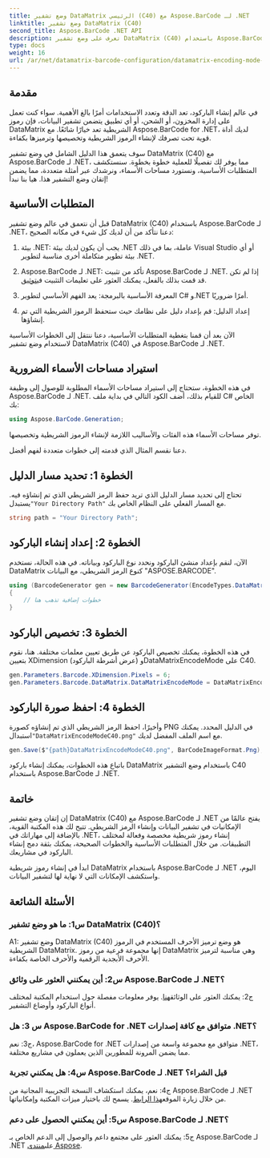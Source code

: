 ```yaml
---
title: وضع تشفير DataMatrix الرئيسي (C40) مع Aspose.BarCode لـ .NET
linktitle: وضع تشفير DataMatrix (C40)
second_title: Aspose.BarCode .NET API
description: تعرف على وضع تشفير DataMatrix (C40) باستخدام Aspose.BarCode لـ .NET. إنشاء رموز شريطية مخصصة بكفاءة. اكتشف الدليل التفصيلي.
type: docs
weight: 16
url: /ar/net/datamatrix-barcode-configuration/datamatrix-encoding-mode-c40/
---
```

## مقدمة

في عالم إنشاء الباركود، تعد الدقة وتعدد الاستخدامات أمرًا بالغ الأهمية. سواء كنت تعمل على إدارة المخزون، أو الشحن، أو أي تطبيق يتضمن تشفير البيانات، فإن رموز DataMatrix الشريطية تعد خيارًا شائعًا. مع Aspose.BarCode for .NET، لديك أداة قوية تحت تصرفك لإنشاء الرموز الشريطية وتخصيصها وترميزها بكفاءة.

سوف يتعمق هذا الدليل الشامل في وضع تشفير DataMatrix (C40) مع Aspose.BarCode لـ .NET، مما يوفر لك تفصيلًا للعملية خطوة بخطوة. سنستكشف المتطلبات الأساسية، ونستورد مساحات الأسماء، ونرشدك عبر أمثلة متعددة، مما يضمن إتقان وضع التشفير هذا. هيا بنا نبدأ!

## المتطلبات الأساسية

قبل أن نتعمق في عالم وضع تشفير DataMatrix (C40) باستخدام Aspose.BarCode لـ .NET، دعنا نتأكد من أن لديك كل شيء في مكانه الصحيح:

1. بيئة .NET: يجب أن يكون لديك بيئة .NET عاملة، بما في ذلك Visual Studio أو أي بيئة تطوير متكاملة أخرى مناسبة لتطوير .NET.

2.  Aspose.BarCode لـ .NET: تأكد من تثبيت Aspose.BarCode لـ .NET. إذا لم تكن قد قمت بذلك بالفعل، يمكنك العثور على تعليمات التثبيت في[توثيق](https://reference.aspose.com/barcode/net/).

3. المعرفة الأساسية بالبرمجة: يعد الفهم الأساسي لتطوير C# و.NET أمرًا ضروريًا.

4. إعداد الدليل: قم بإعداد دليل على نظامك حيث ستحفظ الرموز الشريطية التي تم إنشاؤها.

الآن بعد أن قمنا بتغطية المتطلبات الأساسية، دعنا ننتقل إلى الخطوات الأساسية لاستخدام وضع تشفير DataMatrix (C40) في Aspose.BarCode لـ .NET.

## استيراد مساحات الأسماء الضرورية

في هذه الخطوة، ستحتاج إلى استيراد مساحات الأسماء المطلوبة للوصول إلى وظيفة Aspose.BarCode لـ .NET. للقيام بذلك، أضف الكود التالي في بداية ملف C# الخاص بك:

```csharp
using Aspose.BarCode.Generation;
```

توفر مساحات الأسماء هذه الفئات والأساليب اللازمة لإنشاء الرموز الشريطية وتخصيصها.

دعنا نقسم المثال الذي قدمته إلى خطوات متعددة لفهم أفضل.

## الخطوة 1: تحديد مسار الدليل

 تحتاج إلى تحديد مسار الدليل الذي تريد حفظ الرمز الشريطي الذي تم إنشاؤه فيه. يستبدل`"Your Directory Path"` مع المسار الفعلي على النظام الخاص بك.

```csharp
string path = "Your Directory Path";
```

## الخطوة 2: إعداد إنشاء الباركود

الآن، لنقم بإعداد منشئ الباركود ونحدد نوع الباركود وبياناته. في هذه الحالة، نستخدم DataMatrix كنوع الرمز الشريطي، مع البيانات "ASPOSE.BARCODE".

```csharp
using (BarcodeGenerator gen = new BarcodeGenerator(EncodeTypes.DataMatrix, "ASPOSE.BARCODE"))
{
    // خطوات إضافية تذهب هنا
}
```

## الخطوة 3: تخصيص الباركود

في هذه الخطوة، يمكنك تخصيص الباركود عن طريق تعيين معلمات مختلفة. هنا، نقوم بتعيين XDimension (عرض أشرطة الباركود) وDataMatrixEncodeMode على C40.

```csharp
gen.Parameters.Barcode.XDimension.Pixels = 6;
gen.Parameters.Barcode.DataMatrix.DataMatrixEncodeMode = DataMatrixEncodeMode.C40;
```

## الخطوة 4: احفظ صورة الباركود

 وأخيرًا، احفظ الرمز الشريطي الذي تم إنشاؤه كصورة PNG في الدليل المحدد. يمكنك استبدال`"DataMatrixEncodeModeC40.png"` مع اسم الملف المفضل لديك.

```csharp
gen.Save($"{path}DataMatrixEncodeModeC40.png", BarCodeImageFormat.Png);
```

باتباع هذه الخطوات، يمكنك إنشاء باركود DataMatrix باستخدام وضع التشفير C40 باستخدام Aspose.BarCode لـ .NET.

## خاتمة

إن إتقان وضع تشفير DataMatrix (C40) مع Aspose.BarCode لـ .NET يفتح عالمًا من الإمكانيات في تشفير البيانات وإنشاء الرمز الشريطي. تتيح لك هذه المكتبة القوية، بالإضافة إلى مهاراتك في .NET، إنشاء رموز شريطية مخصصة وفعالة لمختلف التطبيقات. من خلال المتطلبات الأساسية والخطوات الصحيحة، يمكنك بثقة دمج إنشاء الباركود في مشاريعك.

ابدأ في إنشاء رموز شريطية DataMatrix باستخدام Aspose.BarCode لـ .NET اليوم، واستكشف الإمكانات التي لا نهاية لها لتشفير البيانات.

## الأسئلة الشائعة

### س1: ما هو وضع تشفير DataMatrix (C40)؟

A1: وضع تشفير DataMatrix (C40) هو وضع ترميز الأحرف المستخدم في الرموز الشريطية DataMatrix. إنها مجموعة فرعية من رموز DataMatrix وهي مناسبة لترميز الأحرف الأبجدية الرقمية والأحرف الخاصة بكفاءة.

### س2: أين يمكنني العثور على وثائق Aspose.BarCode لـ .NET؟

 ج2: يمكنك العثور على الوثائق[هنا](https://reference.aspose.com/barcode/net/). يوفر معلومات مفصلة حول استخدام المكتبة لمختلف أنواع الباركود وأوضاع التشفير.

### س 3: هل Aspose.BarCode for .NET متوافق مع كافة إصدارات .NET؟

ج3: نعم، Aspose.BarCode for .NET متوافق مع مجموعة واسعة من إصدارات .NET، مما يضمن المرونة للمطورين الذين يعملون في مشاريع مختلفة.

### س4: هل يمكنني تجربة Aspose.BarCode لـ .NET قبل الشراء؟

 ج4: نعم، يمكنك استكشاف النسخة التجريبية المجانية من Aspose.BarCode لـ .NET من خلال زيارة الموقع[هذا الرابط](https://releases.aspose.com/). يسمح لك باختبار ميزات المكتبة وإمكانياتها.

### س5: أين يمكنني الحصول على دعم Aspose.BarCode لـ .NET؟

ج5: يمكنك العثور على مجتمع داعم والوصول إلى الدعم الخاص بـ Aspose.BarCode لـ .NET على[منتدى Aspose](https://forum.aspose.com/c/barcode/13).